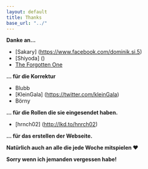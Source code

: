 ```yaml
---
layout: default
title: Thanks
base_url: "../"
---
```


**Danke an...**  
  
* [Sakary] (https://www.facebook.com/dominik.si.5)  
* [Shiyoda] ()  
* [The Forgotten One](https://soundcloud.com/the-forgotten-one)


**... für die Korrektur**  
  
  
* Blubb  
* [KleinGala] (https://twitter.com/kleinGala)
* Börny 
  
**... für die Rollen die sie eingesendet haben.**  
  
* [hrnch02] (http://lkd.to/hnrch02)

**... für das erstellen der Webseite.**
  
**Natürlich auch an alle die jede Woche mitspielen :heart:**  
  
  
**Sorry wenn ich jemanden vergessen habe!**  
